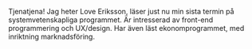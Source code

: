 Tjenatjena!
Jag heter Love Eriksson, läser just nu min sista termin på systemvetenskapliga programmet.
Är intresserad av front-end programmering och UX/design.
Har även läst ekonomprogrammet, med inriktning marknadsföring.
